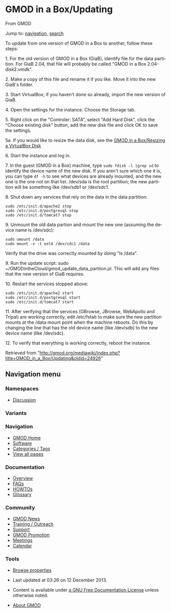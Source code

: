 <div id="mw-page-base" class="noprint">

</div>

<div id="mw-head-base" class="noprint">

</div>

<div id="content" class="mw-body" role="main">

<span id="top"></span>

<div id="mw-js-message" style="display:none;">

</div>



# <span dir="auto">GMOD in a Box/Updating</span>

<div id="bodyContent">

<div id="siteSub">

From GMOD

</div>

<div id="contentSub">

</div>

<div id="jump-to-nav" class="mw-jump">

Jump to: [navigation](#mw-navigation), [search](#p-search)

</div>

<div id="mw-content-text" class="mw-content-ltr" lang="en" dir="ltr">

To update from one version of GMOD in a Box to another, follow these
steps:

1\. For the old version of GMOD in a Box (GiaB), identify file for the
data partition. For GiaB 2.04, that file will probably be called "GMOD
in a Box 2.04-disk2.vmdk".

2\. Make a copy of this file and rename it if you like. Move it into the
new GiaB's folder.

3\. Start VirtualBox; if you haven't done so already, import the new
version of GiaB.

4\. Open the settings for the instance. Choose the Storage tab.

5\. Right click on the "Controler: SATA", select "Add Hard Disk", click
the "Choose existing disk" button, add the new disk file and click OK to
save the settings.

5a. If you would like to resize the data disk, see the [GMOD in a
Box/Resizing a VirtualBox
Disk](Resizing_a_VirtualBox_Disk "GMOD in a Box/Resizing a VirtualBox Disk")

6\. Start the instance and log in.

7\. In the guest (GMOD in a Box) machine, type `sudo fdisk -l |grep sd`
to identify the device name of the new disk. If you aren't sure which
one it is, you can type `df -h` to see what devices are already mounted,
and the new one is the one not on that list. /dev/sda is the root
partition; the new partition will be something like /dev/sdb1 or
/dev/sdc1.

8\. Shut down any services that rely on the data in the data partition:

    sudo /etc/init.d/apache2 stop
    sudo /etc/init.d/postgresql stop
    sudo /etc/init.d/tomcat7 stop

9\. Unmount the old data partion and mount the new one (assuming the
device name is /dev/sdc):

    sudo umount /data
    sudo mount -v -t ext4 /dev/sdc1 /data

Verify that the drive was correctly mounted by doing "ls /data".

9\. Run the update script: sudo
~/GMODintheCloud/gmod_update_data_partiion.pl. This will add any files
that the new version of GiaB requires.

10\. Restart the services stopped above:

    sudo /etc/init.d/apache2 start
    sudo /etc/init.d/postgresql start
    sudo /etc/init.d/tomcat7 start

11\. After verifying that the services (GBrowse, JBrowse, WebApollo and
Tripal) are working correctly, edit /etc/fstab to make sure the new
partition mounts at the /data mount point when the machine reboots. Do
this by changing the line that has the old device name (like /dev/sdb)
to the new device name (like /dev/sdc).

12\. To verify that everything is working correctly, reboot the
instance.

</div>

<div class="printfooter">

Retrieved from
"<http://gmod.org/mediawiki/index.php?title=GMOD_in_a_Box/Updating&oldid=24926>"

</div>

<div id="catlinks" class="catlinks catlinks-allhidden">

</div>

<div class="visualClear">

</div>

</div>

</div>

<div id="mw-navigation">

## Navigation menu

<div id="mw-head">



<div id="left-navigation">

<div id="p-namespaces" class="vectorTabs" role="navigation"
aria-labelledby="p-namespaces-label">

### Namespaces


- <span id="ca-talk"><a
  href="http://gmod.org/mediawiki/index.php?title=Talk:GMOD_in_a_Box/Updating&amp;action=edit&amp;redlink=1"
  accesskey="t"
  title="Discussion about the content page [t]">Discussion</a></span>

</div>

<div id="p-variants" class="vectorMenu emptyPortlet" role="navigation"
aria-labelledby="p-variants-label">

### 

### Variants[](#)

<div class="menu">

</div>

</div>

</div>





</div>

</div>

</div>

<div id="mw-panel">

<div id="p-logo" role="banner">

<a href="../Main_Page"
style="background-image: url(../../images/GMOD-cogs.png);"
title="Visit the main page"></a>

</div>

<div id="p-Navigation" class="portal" role="navigation"
aria-labelledby="p-Navigation-label">

### Navigation

<div class="body">

- <span id="n-GMOD-Home">[GMOD Home](../Main_Page)</span>
- <span id="n-Software">[Software](../GMOD_Components)</span>
- <span id="n-Categories-.2F-Tags">[Categories /
  Tags](../Categories)</span>
- <span id="n-View-all-pages">[View all
  pages](../Special:AllPages)</span>

</div>

</div>

<div id="p-Documentation" class="portal" role="navigation"
aria-labelledby="p-Documentation-label">

### Documentation

<div class="body">

- <span id="n-Overview">[Overview](../Overview)</span>
- <span id="n-FAQs">[FAQs](../Category:FAQ)</span>
- <span id="n-HOWTOs">[HOWTOs](../Category:HOWTO)</span>
- <span id="n-Glossary">[Glossary](../Glossary)</span>

</div>

</div>

<div id="p-Community" class="portal" role="navigation"
aria-labelledby="p-Community-label">

### Community

<div class="body">

- <span id="n-GMOD-News">[GMOD News](../GMOD_News)</span>
- <span id="n-Training-.2F-Outreach">[Training /
  Outreach](../Training_and_Outreach)</span>
- <span id="n-Support">[Support](../Support)</span>
- <span id="n-GMOD-Promotion">[GMOD Promotion](../GMOD_Promotion)</span>
- <span id="n-Meetings">[Meetings](../Meetings)</span>
- <span id="n-Calendar">[Calendar](../Calendar)</span>

</div>

</div>

<div id="p-tb" class="portal" role="navigation"
aria-labelledby="p-tb-label">

### Tools

<div class="body">


- <span id="t-smwbrowselink"><a href="../Special%3ABrowse/GMOD_in_a_Box-2FUpdating"
  rel="smw-browse">Browse properties</a></span>


</div>

</div>

</div>

</div>

<div id="footer" role="contentinfo">

- <span id="footer-info-lastmod">Last updated at 03:26 on 12 December
  2013.</span>
<!-- - <span id="footer-info-viewcount">10,900 page views.</span> -->
- <span id="footer-info-copyright">Content is available under
  <a href="http://www.gnu.org/licenses/fdl-1.3.html" class="external"
  rel="nofollow">a GNU Free Documentation License</a> unless otherwise
  noted.</span>

<!-- -->

- <span id="footer-places-about">[About
  GMOD](../GMOD:About "GMOD:About")</span>

<!-- -->






</div>
